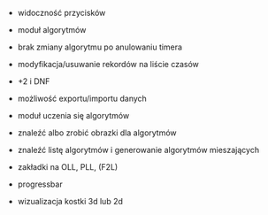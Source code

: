 
- widoczność przycisków
- moduł algorytmów
- brak zmiany algorytmu po anulowaniu timera


- modyfikacja/usuwanie rekordów na liście czasów
- +2 i DNF
- możliwość exportu/importu danych

- moduł uczenia się algorytmów
- znaleźć albo zrobić obrazki dla algorytmów
- znaleźć listę algorytmów i generowanie algorytmów mieszających 
- zakładki na OLL, PLL, (F2L)
- progressbar

- wizualizacja kostki 3d lub 2d